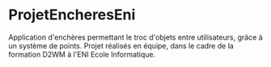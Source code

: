 # ProjetEncheresEni
Application d'enchères permettant le troc d'objets entre utilisateurs, grâce à un système de points.
Projet réalisés en équipe, dans le cadre de la formation D2WM à l'ENI Ecole Informatique.
